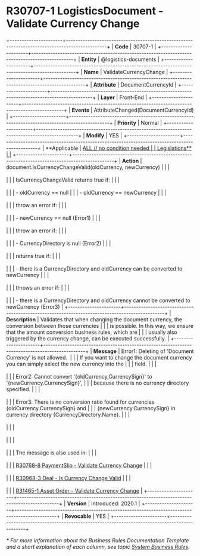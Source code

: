 ﻿---
erp.type: front-end-business-rule
erp.entity: logistics-documents
---

# R30707-1 LogisticsDocument - Validate Currency Change
+----------------------+-----------------------------------------------------------------------------------------------+
| **Code**             | 30707-1                                                                                       |
+----------------------+-----------------------------------------------------------------------------------------------+
| **Entity**           | @logistics-documents                                                                          |
+----------------------+-----------------------------------------------------------------------------------------------+
| **Name**             | ValidateCurrencyChange                                                                        |
+----------------------+-----------------------------------------------------------------------------------------------+
| **Attribute**        | DocumentCurrencyId                                                                            |
+----------------------+-----------------------------------------------------------------------------------------------+
| **Layer**            | Front-End                                                                                     |
+----------------------+-----------------------------------------------------------------------------------------------+
| **Events**           | AttributeChanged(DocumentCurrencyId)                                                          |
+----------------------+-----------------------------------------------------------------------------------------------+
| **Priority**         | Normal                                                                                        |
+----------------------+-----------------------------------------------------------------------------------------------+
| **Modify**           | YES                                                                                           |
+----------------------+-----------------------------------------------------------------------------------------------+
| **Applicable         | [ALL // no condition needed                                                                   |
| Legislations**       | ](xref:applicable-legislations)                                                               |
+----------------------+-----------------------------------------------------------------------------------------------+
| **Action**           | document.IsCurrencyChangeValid(oldCurrency, newCurrency)                                      |
|                      | <br/><br/>                                                                                    |
|                      | IsCurrencyChangeValid returns true if:                                                        |
|                      | <br/><br/>                                                                                    |
|                      | -   oldCurrency == null                                                                       |
|                      | -   oldCurrency == newCurrency                                                                |
|                      | <br/><br/>                                                                                    |
|                      | throw an error if:                                                                            |
|                      | <br/><br/>                                                                                    |
|                      | -   newCurrency == null (Error1)                                                              |
|                      | <br/><br/>                                                                                    |
|                      | throw an error if:                                                                            |
|                      | <br/><br/>                                                                                    |
|                      | -   CurrencyDirectory is null (Error2)                                                        |
|                      | <br/><br/>                                                                                    |
|                      | returns true if:                                                                              |
|                      | <br/><br/>                                                                                    |
|                      | -   there is a CurrencyDirectory and oldCurrency can be converted to newCurrency              |
|                      | <br/><br/>                                                                                    |
|                      | throws an error if:                                                                           |
|                      | <br/><br/>                                                                                    |
|                      | -   there is a CurrencyDirectory and oldCurrency cannot be converted to newCurrency (Error3)  |
+----------------------+-----------------------------------------------------------------------------------------------+
| **Description**      | Validates that when changing the document currency, the conversion between those currencies   |
|                      | is possible. In this way, we ensure that the amount conversion business rules, which are      |
|                      | usually also triggered by the currency change, can be executed successfully.                  |
+----------------------+-----------------------------------------------------------------------------------------------+
| **Message**          | Error1: Deleting of \'Document Currency\' is not allowed.                                     |
|                      | If you want to change the document currency you can simply select the new currency into the   |
|                      | field.                                                                                        |
|                      | <br/><br/>                                                                                    |
|                      | Error2: Cannot convert \'{oldCurrency.CurrencySign}\' to \'{newCurrency.CurrencySign}\',      |
|                      | because there is no currency directory specified.                                             |
|                      | <br/><br/>                                                                                    |
|                      | Error3: There is no conversion ratio found for currencies {oldCurrency.CurrencySign} and      |
|                      | {newCurrency.CurrencySign} in currency directory {CurrencyDirectory.Name}.                    |
|                      | <br/><br/>                                                                                    |
|                      | <br/><br/>                                                                                    |
|                      | <br/><br/>                                                                                    |
|                      | The message is also used in:                                                                  |
|                      | <br/><br/>                                                                                    |
|                      | [R30768-8 PaymentSlip - Validate Currency Change](R30768-8.md)                                |
|                      | <br/><br/>                                                                                    |
|                      | [R30968-3 Deal - Is Currency Change Valid](R30968-3.md)                                       |
|                      | <br/><br/>                                                                                    |
|                      | [R31465-1 Asset Order - Validate Currency Change](R31465-1.md)                                |
+----------------------+-----------------------------------------------------------------------------------------------+
| **Version**          | Introduced: 2020.1                                                                            |
+----------------------+-----------------------------------------------------------------------------------------------+
| **Revocable**        | YES                                                                                           |
+----------------------+-----------------------------------------------------------------------------------------------+

*\* For more information about the Business Rules Documentation Template and a short explanation of each column, see
topic [System Business Rules](../templates/template-description-system-business-rules.md).*
